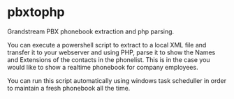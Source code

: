 # pbxtophp
Grandstream PBX phonebook extraction and php parsing.

You can execute a powershell script to extract to a local XML file and transfer it to your webserver and using PHP, 
parse it to show the Names and Extensions of the contacts in the phonelist. This is in the case you would like to 
show a realtime phonebook for company employees.

You can run this script automatically using windows task scheduller in order to maintain a fresh phonebook all the time.
